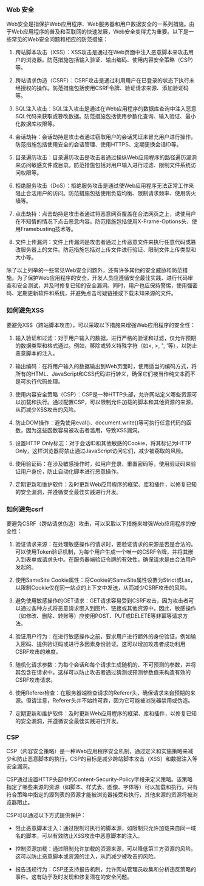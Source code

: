 ### Web 安全
Web安全是指保护Web应用程序、Web服务器和用户数据安全的一系列措施。由于Web应用程序的普及和互联网的快速发展，Web安全变得尤为重要。以下是一些常见的Web安全问题和相应的防范措施：

1. 跨站脚本攻击（XSS）：XSS攻击是通过在Web页面中注入恶意脚本来攻击用户的浏览器。防范措施包括输入验证、输出编码、使用内容安全策略（CSP）等。

2. 跨站请求伪造（CSRF）：CSRF攻击是通过利用用户在已登录的状态下执行未经授权的操作。防范措施包括使用CSRF令牌、验证请求来源、添加验证码等。

3. SQL注入攻击：SQL注入攻击是通过在Web应用程序的数据库查询中注入恶意SQL代码来获取或篡改数据。防范措施包括使用参数化查询、输入验证、最小化数据库权限等。

4. 会话劫持：会话劫持是攻击者通过窃取用户的会话凭证来冒充用户进行操作。防范措施包括使用安全的会话管理、使用HTTPS、定期更换会话ID等。

5. 目录遍历攻击：目录遍历攻击是攻击者通过操纵Web应用程序的路径遍历漏洞来访问敏感文件或目录。防范措施包括对用户输入进行过滤、限制文件系统访问权限等。

6. 拒绝服务攻击（DoS）：拒绝服务攻击是通过使Web应用程序无法正常工作来阻止合法用户的访问。防范措施包括使用负载均衡、限制请求频率、使用防火墙等。

7. 点击劫持：点击劫持是攻击者通过将恶意网页覆盖在合法网页之上，诱使用户在不知情的情况下点击恶意内容。防范措施包括使用X-Frame-Options头、使用Framebusting技术等。

8. 文件上传漏洞：文件上传漏洞是攻击者通过上传恶意文件来执行任意代码或篡改服务器上的文件。防范措施包括对上传文件进行验证、限制文件上传类型和大小等。

除了以上列举的一些常见Web安全问题外，还有许多其他的安全威胁和防范措施。为了保护Web应用程序的安全，开发人员应遵循安全最佳实践、进行代码审查和安全测试，并及时修复已知的安全漏洞。同时，用户也应保持警惕，使用强密码、定期更新软件和系统，并避免点击可疑链接或下载未知来源的文件。

### 如何避免XSS
要避免XSS（跨站脚本攻击），可以采取以下措施来增强Web应用程序的安全性：

1. 输入验证和过滤：对于用户输入的数据，进行严格的验证和过滤，仅允许预期的数据类型和格式通过。例如，移除或转义特殊字符（如<, >, ", '等），以防止恶意脚本的注入。

2. 输出编码：在将用户输入的数据输出到Web页面时，使用适当的编码方式，将所有的HTML、JavaScript和CSS代码进行转义，确保它们被当作纯文本而不是可执行代码处理。

3. 使用内容安全策略（CSP）：CSP是一种HTTP头部，允许网站定义哪些资源可以加载和执行。通过配置CSP，可以限制允许加载的脚本和其他资源的来源，从而减少XSS攻击的风险。

4. 防止DOM操作：避免使用eval()、document.write()等可执行任意代码的函数，因为这些函数容易被攻击者滥用，导致XSS漏洞。

5. 设置HTTP Only标志：对于会话ID和其他敏感的Cookie，将其标记为HTTP Only，这样浏览器将禁止通过JavaScript访问它们，减少被窃取的风险。

6. 使用验证码：在涉及敏感操作时，如用户登录、重置密码等，使用验证码来验证用户身份，防止自动化脚本进行恶意操作。

7. 定期更新和维护软件：及时更新Web应用程序的框架、库和插件，以修复已知的安全漏洞，并遵循安全最佳实践进行开发。


### 如何避免csrf

要避免CSRF（跨站请求伪造）攻击，可以采取以下措施来增强Web应用程序的安全性：

1. 验证请求来源：在处理敏感操作的请求时，要验证请求的来源是否是合法的。可以使用Token验证机制，为每个用户生成一个唯一的CSRF令牌，并将其嵌入到表单或请求头中。在服务器端验证令牌的有效性，确保请求是由合法用户发起的。

2. 使用SameSite Cookie属性：将Cookie的SameSite属性设置为Strict或Lax，以限制Cookie仅在同一站点的上下文中发送，从而减少CSRF攻击的风险。

3. 避免使用敏感操作的GET请求：GET请求容易受到CSRF攻击，因为攻击者可以通过各种方式将恶意请求嵌入到图片、链接或其他资源中。因此，敏感操作（如修改、删除、转账等）应使用POST、PUT或DELETE等非幂等请求方法。

4. 验证用户行为：在进行敏感操作之前，要求用户进行额外的身份验证，例如输入密码、提供验证码或进行多因素身份验证。这可以增加攻击者成功利用CSRF攻击的难度。

5. 随机化请求参数：为每个会话和每个请求生成随机的、不可预测的参数，并将其包含在请求中。这样可以防止攻击者通过猜测或预测参数值来构造有效的CSRF攻击请求。

6. 使用Referer检查：在服务器端检查请求的Referer头，确保请求来自预期的来源。但请注意，Referer头并不始终可靠，因为它可能被浏览器禁用或伪造。

7. 定期更新和维护软件：及时更新Web应用程序的框架、库和插件，以修复已知的安全漏洞，并遵循安全最佳实践进行开发。

### CSP
CSP（内容安全策略）是一种Web应用程序安全机制，通过定义和实施策略来减少和防止恶意脚本的执行。CSP的目标是减少跨站脚本攻击（XSS）和数据注入等安全漏洞。

CSP通过设置HTTP头部中的Content-Security-Policy字段来定义策略。该策略指定了哪些来源的资源（如脚本、样式表、图像、字体等）可以加载和执行。只有符合策略中指定的源列表的资源才能被浏览器接受和执行，其他来源的资源将被浏览器阻止。

CSP可以通过以下方式提供保护：

+ 阻止恶意脚本注入：通过限制可执行的脚本源，如限制只允许加载来自同一域名的脚本，可以有效防止XSS攻击中恶意脚本的注入。

+ 控制资源加载：通过限制允许加载的资源来源，可以降低第三方资源的风险。这可以防止恶意脚本或资源的注入，从而减少被攻击的风险。

+ 报告违规行为：CSP还支持报告机制，允许网站管理员收集和分析违反策略的事件。这有助于及时发现和修复潜在的安全问题。